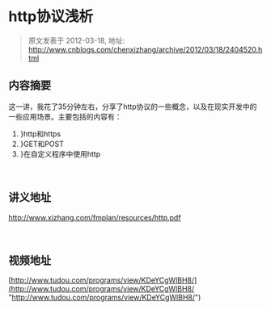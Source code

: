 # http协议浅析 
> 原文发表于 2012-03-18, 地址: http://www.cnblogs.com/chenxizhang/archive/2012/03/18/2404520.html 


内容摘要
----

 这一讲，我花了35分钟左右，分享了http协议的一些概念，以及在现实开发中的一些应用场景。主要包括的内容有：

 1. }http和https
2. }GET和POST
3. }在自定义程序中使用http

  

 讲义地址
----

 <http://www.xizhang.com/fmplan/resources/http.pdf> 

  

 视频地址
----

 [http://www.tudou.com/programs/view/KDeYCgWlBH8/](http://www.tudou.com/programs/view/KDeYCgWlBH8/ "http://www.tudou.com/programs/view/KDeYCgWlBH8/")

 